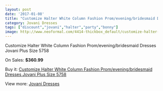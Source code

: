 ```yaml
---
layout: post
date: '2017-01-08'
title: "Customize Halter White Column Fashion Prom/evening/bridesmaid Dresses Jovani Plus Size 5758"
category: Jovani Dresses
tags: ["discount","jovani","halter","party","bonny"]
image: http://www.neoformal.com/4414-thickbox_default/customize-halter-white-column-fashion-prom-evening-bridesmaid-dresses-jovani-plus-size-5758.jpg
---
```

Customize Halter White Column Fashion Prom/evening/bridesmaid Dresses Jovani Plus Size 5758

On Sales: **$360.99**
<a href="https://www.neoformal.com/en/jovani-dresses/1649-customize-halter-white-column-fashion-prom-evening-bridesmaid-dresses-jovani-plus-size-5758.html"><amp-img layout="responsive" width="600" height="600" src="//www.neoformal.com/4414-thickbox_default/customize-halter-white-column-fashion-prom-evening-bridesmaid-dresses-jovani-plus-size-5758.jpg" alt="Customize Halter White Column Fashion Prom/evening/bridesmaid Dresses Jovani Plus Size 5758 0" /></a>
<a href="https://www.neoformal.com/en/jovani-dresses/1649-customize-halter-white-column-fashion-prom-evening-bridesmaid-dresses-jovani-plus-size-5758.html"><amp-img layout="responsive" width="600" height="600" src="//www.neoformal.com/4415-thickbox_default/customize-halter-white-column-fashion-prom-evening-bridesmaid-dresses-jovani-plus-size-5758.jpg" alt="Customize Halter White Column Fashion Prom/evening/bridesmaid Dresses Jovani Plus Size 5758 1" /></a>

Buy it: [Customize Halter White Column Fashion Prom/evening/bridesmaid Dresses Jovani Plus Size 5758](https://www.neoformal.com/en/jovani-dresses/1649-customize-halter-white-column-fashion-prom-evening-bridesmaid-dresses-jovani-plus-size-5758.html "Customize Halter White Column Fashion Prom/evening/bridesmaid Dresses Jovani Plus Size 5758")

View more: [Jovani Dresses](https://www.neoformal.com/en/15-jovani-dresses "Jovani Dresses")